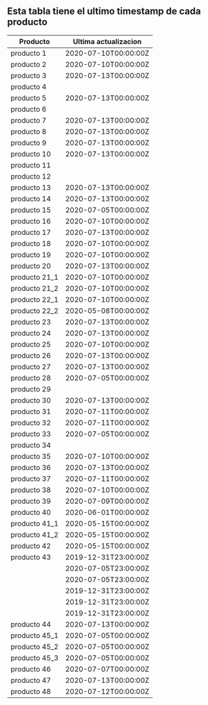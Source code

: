 ## Esta tabla tiene el ultimo timestamp de cada producto
|Producto|Ultima actualizacion |
|------ |------ |
|producto 1|2020-07-10T00:00:00Z|
|producto 2|2020-07-10T00:00:00Z|
|producto 3|2020-07-13T00:00:00Z|
|producto 4|
|producto 5|2020-07-13T00:00:00Z|
|producto 6|
|producto 7|2020-07-13T00:00:00Z|
|producto 8|2020-07-13T00:00:00Z|
|producto 9|2020-07-13T00:00:00Z|
|producto 10|2020-07-13T00:00:00Z|
|producto 11|
|producto 12|
|producto 13|2020-07-13T00:00:00Z|
|producto 14|2020-07-13T00:00:00Z|
|producto 15|2020-07-05T00:00:00Z|
|producto 16|2020-07-10T00:00:00Z|
|producto 17|2020-07-13T00:00:00Z|
|producto 18|2020-07-10T00:00:00Z|
|producto 19|2020-07-10T00:00:00Z|
|producto 20|2020-07-13T00:00:00Z|
|producto 21_1|2020-07-10T00:00:00Z|
|producto 21_2|2020-07-10T00:00:00Z|
|producto 22_1|2020-07-10T00:00:00Z|
|producto 22_2|2020-05-08T00:00:00Z|
|producto 23|2020-07-13T00:00:00Z|
|producto 24|2020-07-13T00:00:00Z|
|producto 25|2020-07-10T00:00:00Z|
|producto 26|2020-07-13T00:00:00Z|
|producto 27|2020-07-13T00:00:00Z|
|producto 28|2020-07-05T00:00:00Z|
|producto 29|
|producto 30|2020-07-13T00:00:00Z|
|producto 31|2020-07-11T00:00:00Z|
|producto 32|2020-07-11T00:00:00Z|
|producto 33|2020-07-05T00:00:00Z|
|producto 34|
|producto 35|2020-07-10T00:00:00Z|
|producto 36|2020-07-13T00:00:00Z|
|producto 37|2020-07-11T00:00:00Z|
|producto 38|2020-07-10T00:00:00Z|
|producto 39|2020-07-09T00:00:00Z|
|producto 40|2020-06-01T00:00:00Z|
|producto 41_1|2020-05-15T00:00:00Z|
|producto 41_2|2020-05-15T00:00:00Z|
|producto 42|2020-05-15T00:00:00Z|
|producto 43|2019-12-31T23:00:00Z|
| |2020-07-05T23:00:00Z|
| |2020-07-05T23:00:00Z|
| |2019-12-31T23:00:00Z|
| |2019-12-31T23:00:00Z|
| |2019-12-31T23:00:00Z|
|producto 44|2020-07-13T00:00:00Z|
|producto 45_1|2020-07-05T00:00:00Z|
|producto 45_2|2020-07-05T00:00:00Z|
|producto 45_3|2020-07-05T00:00:00Z|
|producto 46|2020-07-07T00:00:00Z|
|producto 47|2020-07-13T00:00:00Z|
|producto 48|2020-07-12T00:00:00Z|
